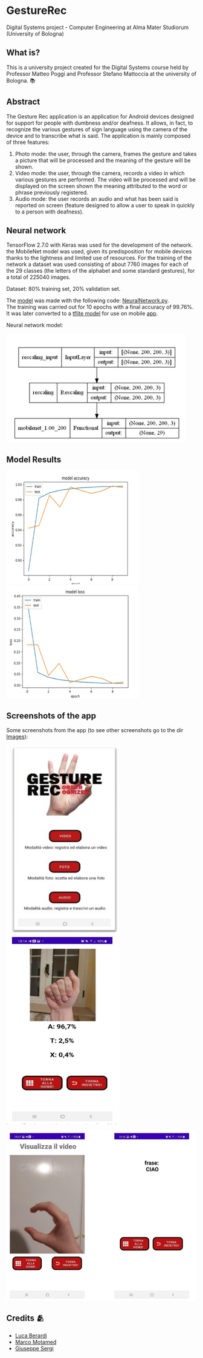 # GestureRec
Digital Systems project - Computer Engineering at Alma Mater Studiorum (University of Bologna)

## What is?
This is a university project created for the Digital Systems course held by Professor Matteo Poggi and Professor Stefano Mattoccia at the university of Bologna. :books:

## Abstract
The Gesture Rec application is an application for Android devices designed for
support for people with dumbness and/or deafness. It allows, in fact, to
recognize the various gestures of sign language using the camera of the
device and to transcribe what is said.
The application is mainly composed of three features:
1. Photo mode: the user, through the camera, frames the gesture and takes a picture that will be processed and the meaning of the
gesture will be shown.
2. Video mode: the user, through the camera, records a video in which
various gestures are performed. The video will be processed and will be displayed on the screen
shown the meaning attributed to the word or phrase previously
registered.
3. Audio mode: the user records an audio and what has been said is reported on
screen (feature designed to allow a user to speak in
quickly to a person with deafness).

## Neural network
TensorFlow 2.7.0 with Keras was used for the development of the network.
the MobileNet model was used, given its predisposition for mobile devices thanks to the lightness and limited use of resources.
For the training of the network a dataset was used consisting of about 7760 images for each of the 29 classes (the letters of the alphabet and some standard gestures), for a total of 225040 images.

Dataset: 80% training set, 20% validation set.

The [model]() was made with the following code: [NeuralNetwork.py](https://github.com/UniIdeas/GestureRec/blob/main/data/NeuralNetwork/NeuralNetwork.py).<br>
The training was carried out for 10 epochs with a final accuracy of 99.76%.
It was later converted to a [tflite model](https://github.com/UniIdeas/GestureRec/blob/main/data/NeuralNetwork/model.tflite) for use on mobile [app](https://github.com/UniIdeas/GestureRec/tree/main/data/Android_app/Es_Sistemi_Digitali).


Neural network model:
<p align="left">
  <img src="Images/neural.jpg">
</p>

## Model Results
<p align="left">
  <img src="modelTrainingImages/model1.jpg" style="width:350px;height:300px"> &nbsp &nbsp&nbsp &nbsp &nbsp&nbsp &nbsp &nbsp&nbsp
  <img src="modelTrainingImages/model2.jpg" style="width:350px;height:300px">
</p>

## Screenshots of the app
Some screenshots from the app (to see other screenshots go to the dir [Images](https://github.com/UniIdeas/GestureRec/tree/main/Images)):
<p align="left">
  <img src="Images/SchermataHome.jpg" style="width:300px;height:500px"> &nbsp &nbsp&nbsp &nbsp &nbsp&nbsp &nbsp &nbsp&nbsp
  <img src="Images/photo2.jpg" style="width:300px;height:500px">
</p>


<p align="left">
  <img src="Images/video2.jpg" >
</p>


## Credits 🫂
- [Luca Berardi](https://github.com/LucaBerardi6)
- [Marco Motamed](https://github.com/MotaMarco)
- [Giuseppe Sergi](https://github.com/GiuseppeSergi3) 


